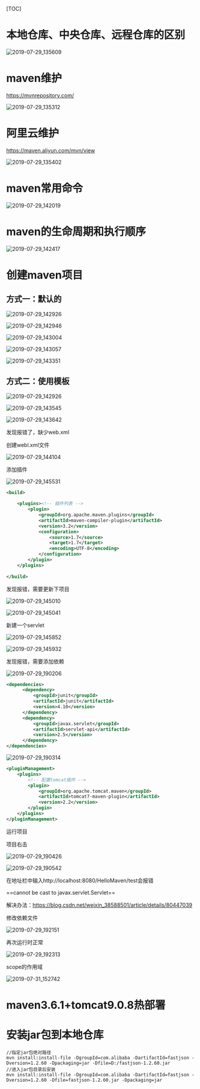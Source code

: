 [TOC]

# 本地仓库、中央仓库、远程仓库的区别

![2019-07-29_135609](img/2019-07-29_135609.png)

# maven维护

https://mvnrepository.com/

![2019-07-29_135312](img/2019-07-29_135312.png)

# 阿里云维护

https://maven.aliyun.com/mvn/view

![2019-07-29_135402](img/2019-07-29_135402.png)

# maven常用命令

![2019-07-29_142019](img/2019-07-29_142019.png)

# maven的生命周期和执行顺序

![2019-07-29_142417](img/2019-07-29_142417.png)

# 创建maven项目

## 方式一：默认的

![2019-07-29_142926](img/2019-07-29_142926.png)

![2019-07-29_142946](img/2019-07-29_142946.png)

![2019-07-29_143004](img/2019-07-29_143004.png)

![2019-07-29_143057](img/2019-07-29_143057.png)

![2019-07-29_143351](img/2019-07-29_143351.png)

## 方式二：使用模板

![2019-07-29_142926](img/2019-07-29_142926.png)

![2019-07-29_143545](img/2019-07-29_143545.png)

![2019-07-29_143642](img/2019-07-29_143642.png)

发现报错了，缺少web.xml

创建webl.xml文件

![2019-07-29_144104](img/2019-07-29_144104.png)

添加插件

![2019-07-29_145531](img/2019-07-29_145531.png)

```xml
<build>
  	
  	<plugins><!-- 插件列表 -->
        <plugin>
            <groupId>org.apache.maven.plugins</groupId>
            <artifactId>maven-compiler-plugin</artifactId>
            <version>3.2</version>
            <configuration>
                <source>1.7</source>
                <target>1.7</target>
                <encoding>UTF-8</encoding>
            </configuration>
        </plugin>
  	</plugins>
 
</build>
```

发现报错，需要更新下项目

![2019-07-29_145010](img/2019-07-29_145010.png)

![2019-07-29_145041](img/2019-07-29_145041.png)

新建一个servlet

![2019-07-29_145852](img/2019-07-29_145852.png)

![2019-07-29_145932](img/2019-07-29_145932.png)

发现报错，需要添加依赖

![2019-07-29_190206](img/2019-07-29_190206.png)

```xml
<dependencies>
	  <dependency>
		  <groupId>junit</groupId>
		  <artifactId>junit</artifactId>
		  <version>4.10</version>
	  </dependency>
	  <dependency>
		  <groupId>javax.servlet</groupId>
		  <artifactId>servlet-api</artifactId>
		  <version>2.5</version>
	  </dependency>
</dependencies>
```

![2019-07-29_190314](img/2019-07-29_190314.png)

```xml
<pluginManagement>
    <plugins>
        <!-- 配置tomcat插件 -->
        <plugin>
            <groupId>org.apache.tomcat.maven</groupId>
            <artifactId>tomcat7-maven-plugin</artifactId>
            <version>2.2</version>
        </plugin>
    </plugins>
</pluginManagement>
```

运行项目

项目右击

![2019-07-29_190426](img/2019-07-29_190426.png)

![2019-07-29_190542](img/2019-07-29_190542.png)

在地址栏中输入http://localhost:8080/HelloMaven/test会报错

==cannot be cast to javax.servlet.Servlet==

解决办法：https://blog.csdn.net/weixin_38588501/article/details/80447039

修改依赖文件

![2019-07-29_192151](img/2019-07-29_192151.png)

再次运行时正常

![2019-07-29_192313](img/2019-07-29_192313.png)

scope的作用域

![2019-07-31_152742](img/2019-07-31_152742.png)

# maven3.6.1+tomcat9.0.8热部署

# 安装jar包到本地仓库

```
//指定jar包绝对路径
mvn install:install-file -DgroupId=com.alibaba -DartifactId=fastjson -Dversion=1.2.60 -Dpackaging=jar -Dfile=D:/fastjson-1.2.60.jar
//进入jar包目录后安装
mvn install:install-file -DgroupId=com.alibaba -DartifactId=fastjson -Dversion=1.2.60 -Dfile=fastjson-1.2.60.jar -Dpackaging=jar
```
